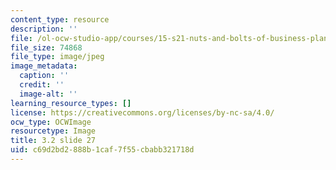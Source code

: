 ```yaml
---
content_type: resource
description: ''
file: /ol-ocw-studio-app/courses/15-s21-nuts-and-bolts-of-business-plans-january-iap-2014/c69d2bd2888b1caf7f55cbabb321718d_Slide27.JPG
file_size: 74868
file_type: image/jpeg
image_metadata:
  caption: ''
  credit: ''
  image-alt: ''
learning_resource_types: []
license: https://creativecommons.org/licenses/by-nc-sa/4.0/
ocw_type: OCWImage
resourcetype: Image
title: 3.2 slide 27
uid: c69d2bd2-888b-1caf-7f55-cbabb321718d
---
```


